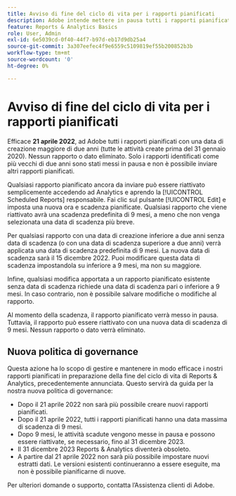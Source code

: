 ```yaml
---
title: Avviso di fine del ciclo di vita per i rapporti pianificati
description: Adobe intende mettere in pausa tutti i rapporti pianificati con una data di creazione superiore a due anni.
feature: Reports & Analytics Basics
role: User, Admin
exl-id: 6e5039cd-0f40-44f7-b97d-eb17d9db25a4
source-git-commit: 3a307eefec4f9e6559c5109819ef55b200852b3b
workflow-type: tm+mt
source-wordcount: '0'
ht-degree: 0%

---
```


# Avviso di fine del ciclo di vita per i rapporti pianificati

Efficace **21 aprile 2022**, ad Adobe tutti i rapporti pianificati con una data di creazione maggiore di due anni (tutte le attività create prima del 31 gennaio 2020). Nessun rapporto o dato eliminato. Solo i rapporti identificati come più vecchi di due anni sono stati messi in pausa e non è possibile inviare altri rapporti pianificati.

Qualsiasi rapporto pianificato ancora da inviare può essere riattivato semplicemente accedendo ad Analytics e aprendo la [!UICONTROL Scheduled Reports] responsabile. Fai clic sul pulsante [!UICONTROL Edit] e imposta una nuova ora e scadenza pianificate. Qualsiasi rapporto che viene riattivato avrà una scadenza predefinita di 9 mesi, a meno che non venga selezionata una data di scadenza più breve.

Per qualsiasi rapporto con una data di creazione inferiore a due anni senza data di scadenza (o con una data di scadenza superiore a due anni) verrà applicata una data di scadenza predefinita di 9 mesi. La nuova data di scadenza sarà il 15 dicembre 2022. Puoi modificare questa data di scadenza impostandola su inferiore a 9 mesi, ma non su maggiore.

Infine, qualsiasi modifica apportata a un rapporto pianificato esistente senza data di scadenza richiede una data di scadenza pari o inferiore a 9 mesi. In caso contrario, non è possibile salvare modifiche o modifiche al rapporto.

Al momento della scadenza, il rapporto pianificato verrà messo in pausa. Tuttavia, il rapporto può essere riattivato con una nuova data di scadenza di 9 mesi. Nessun rapporto o dato verrà eliminato.

## Nuova politica di governance

Questa azione ha lo scopo di gestire e mantenere in modo efficace i nostri rapporti pianificati in preparazione della fine del ciclo di vita di Reports &amp; Analytics, precedentemente annunciata. Questo servirà da guida per la nostra nuova politica di governance:

* Dopo il 21 aprile 2022 non sarà più possibile creare nuovi rapporti pianificati.
* Dopo il 21 aprile 2022, tutti i rapporti pianificati hanno una data massima di scadenza di 9 mesi.
* Dopo 9 mesi, le attività scadute vengono messe in pausa e possono essere riattivate, se necessario, fino al 31 dicembre 2023.
* Il 31 dicembre 2023 Reports &amp; Analytics diventerà obsoleto.
* A partire dal 21 aprile 2022 non sarà più possibile impostare nuovi estratti dati. Le versioni esistenti continueranno a essere eseguite, ma non è possibile pianificarne di nuove.

Per ulteriori domande o supporto, contatta l’Assistenza clienti di Adobe.
